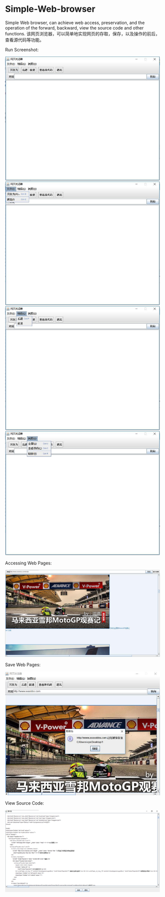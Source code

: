 # Simple-Web-browser
Simple Web browser, can achieve web access, preservation, and the operation of the forward, backward, view the source code and other functions.
该网页浏览器，可以简单地实现网页的存取，保存，以及操作的前后，查看源代码等功能。

Run Screenshot:

 ![image](https://github.com/AengusChen/Simple-Web-browser/blob/master/image/RunScreenshot1.jpg)
 ![image](https://github.com/AengusChen/Simple-Web-browser/blob/master/image/RunScreenshot2.jpg)
 ![image](https://github.com/AengusChen/Simple-Web-browser/blob/master/image/RunScreenshot3.jpg)
 ![image](https://github.com/AengusChen/Simple-Web-browser/blob/master/image/RunScreenshot4.jpg)
 
Accessing Web Pages:

 ![image](https://github.com/AengusChen/Simple-Web-browser/blob/master/image/AccessingWebPages.jpg)

Save Web Pages:

 ![image](https://github.com/AengusChen/Simple-Web-browser/blob/master/image/SaveWebPages.jpg)
 
View Source Code:

 ![image](https://github.com/AengusChen/Simple-Web-browser/blob/master/image/ViewSourceCode.png)
